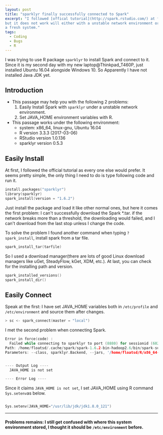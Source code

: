 ```yaml
---
layout: post
title: "sparklyr finally successfully connected to Spark"
excerpt: "I followed [offical tutorial](http://spark.rstudio.com/) at first,
but it does not work will either with a unstable network environment or
a fresh system."
tags:
  - Coding
  - Bugs
  - R
---
```



I was trying to use R package `sparklyr` to install Spark and
connect to it. Since it is my second day with my new
laptop@Thinkpad_T460P, just installed Ubuntu 16.04 alongside
Windows 10. So Apparently I have not installed Java JDK yet.


## Introduction
- This passage may help you with the following 2 problems:
  1. Easily Install Spark with `sparklyr` under a unstable
  network environment.
  2. Set JAVA_HOME environment variables with R.
- This passage works under the following environment:
  - system: x86_64, linux-gnu, Ubuntu 16.04
  - R version 3.3.3 (2017-03-06)
  - RStudio version 1.0.136
  - sparklyr version 0.5.3

## Easily Install
At first, I followed the official tutorial as every one else
would prefer. It seems pretty simple, the only thing I need to
do is type following code and run it.

```C
install.packages("sparklyr")
library(sparklyr)
spark_install(version = "1.6.2")
```
Just install the package and load it like other normal ones, but
here it comes the first problem: I can't successfully download the Spark
*.tar. if the network breaks more than a threshold, the downloading
would failed, and I can't download from the last stop unless I change
the code.

To solve the problem I found another command when typing `?spark_install`,
install spark from a tar file.
```C
spark_install_tar(tarfile)
```
So I used a download manager(there are lots of good Linux download
managers like uGet, SteadyFlow, kGet, XDM, etc.). At last, you can
check for the installing path and version.
```C
spark_installed_versions()
spark_install_dir()
```

## Easily Connect
Speak at the first: I have set JAVA_HOME variables both in `/etc/profile`
and `/etc/environment` and source them after changes.

```C
> sc <- spark_connect(master = "local")
```
I met the second problem when connecting Spark.

```C
Error in force(code) :
  Failed while connecting to sparklyr to port (8880) for sessionid (6026): Gateway in port (8880) did not respond.
Path: /home/floatsd/.cache/spark/spark-1.6.2-bin-hadoop2.6/bin/spark-submit
Parameters: --class, sparklyr.Backend, --jars, '/home/floatsd/R/x86_64-pc-linux-gnu-library/3.3/sparklyr/java/spark-csv_2.11-1.3.0.jar','/home/floatsd/R/x86_64-pc-linux-gnu-library/3.3/sparklyr/java/commons-csv-1.1.jar','/home/floatsd/R/x86_64-pc-linux-gnu-library/3.3/sparklyr/java/univocity-parsers-1.5.1.jar', '/home/floatsd/R/x86_64-pc-linux-gnu-library/3.3/sparklyr/java/sparklyr-1.6-2.10.jar', 8880, 6026


---- Output Log ----
  JAVA_HOME is not set

---- Error Log ----
```

Since it claims `JAVA_HOME is not set`, I set JAVA_HOME using R
command `Sys.setenv`as below.
```C

Sys.setenv(JAVA_HOME="/usr/lib/jdk/jdk1.8.0_121")
```

-----
#### Problems remains: I still get confused with where this system environment stored, I thought it should be `/etc/environment` before.
